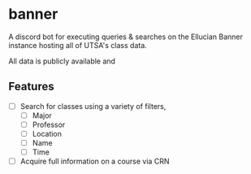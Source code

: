 # banner

A discord bot for executing queries & searches on the Ellucian Banner instance hosting all of UTSA's class data.

All data is publicly available and 

## Features

- [ ] Search for classes using a variety of filters,
    - [ ] Major
    - [ ] Professor
    - [ ] Location
    - [ ] Name
    - [ ] Time
- [ ] Acquire full information on a course via CRN